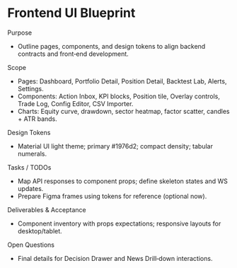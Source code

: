 # Frontend UI Blueprint

Purpose

- Outline pages, components, and design tokens to align backend contracts and front‑end development.

Scope

- Pages: Dashboard, Portfolio Detail, Position Detail, Backtest Lab, Alerts, Settings.
- Components: Action Inbox, KPI blocks, Position tile, Overlay controls, Trade Log, Config Editor, CSV Importer.
- Charts: Equity curve, drawdown, sector heatmap, factor scatter, candles + ATR bands.

Design Tokens

- Material UI light theme; primary #1976d2; compact density; tabular numerals.

Tasks / TODOs

- Map API responses to component props; define skeleton states and WS updates.
- Prepare Figma frames using tokens for reference (optional now).

Deliverables & Acceptance

- Component inventory with props expectations; responsive layouts for desktop/tablet.

Open Questions

- Final details for Decision Drawer and News Drill‑down interactions.

